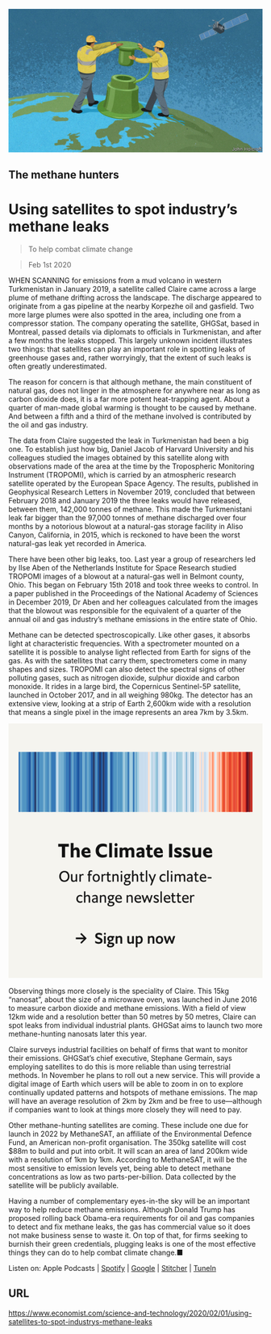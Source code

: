 ![](./images/20200201_STD001_1.jpg)

## The methane hunters

# Using satellites to spot industry’s methane leaks

> To help combat climate change

> Feb 1st 2020

WHEN SCANNING for emissions from a mud volcano in western Turkmenistan in January 2019, a satellite called Claire came across a large plume of methane drifting across the landscape. The discharge appeared to originate from a gas pipeline at the nearby Korpezhe oil and gasfield. Two more large plumes were also spotted in the area, including one from a compressor station. The company operating the satellite, GHGSat, based in Montreal, passed details via diplomats to officials in Turkmenistan, and after a few months the leaks stopped. This largely unknown incident illustrates two things: that satellites can play an important role in spotting leaks of greenhouse gases and, rather worryingly, that the extent of such leaks is often greatly underestimated.

The reason for concern is that although methane, the main constituent of natural gas, does not linger in the atmosphere for anywhere near as long as carbon dioxide does, it is a far more potent heat-trapping agent. About a quarter of man-made global warming is thought to be caused by methane. And between a fifth and a third of the methane involved is contributed by the oil and gas industry.

The data from Claire suggested the leak in Turkmenistan had been a big one. To establish just how big, Daniel Jacob of Harvard University and his colleagues studied the images obtained by this satellite along with observations made of the area at the time by the Tropospheric Monitoring Instrument (TROPOMI), which is carried by an atmospheric research satellite operated by the European Space Agency. The results, published in Geophysical Research Letters in November 2019, concluded that between February 2018 and January 2019 the three leaks would have released, between them, 142,000 tonnes of methane. This made the Turkmenistani leak far bigger than the 97,000 tonnes of methane discharged over four months by a notorious blowout at a natural-gas storage facility in Aliso Canyon, California, in 2015, which is reckoned to have been the worst natural-gas leak yet recorded in America.

There have been other big leaks, too. Last year a group of researchers led by Ilse Aben of the Netherlands Institute for Space Research studied TROPOMI images of a blowout at a natural-gas well in Belmont county, Ohio. This began on February 15th 2018 and took three weeks to control. In a paper published in the Proceedings of the National Academy of Sciences in December 2019, Dr Aben and her colleagues calculated from the images that the blowout was responsible for the equivalent of a quarter of the annual oil and gas industry’s methane emissions in the entire state of Ohio.

Methane can be detected spectroscopically. Like other gases, it absorbs light at characteristic frequencies. With a spectrometer mounted on a satellite it is possible to analyse light reflected from Earth for signs of the gas. As with the satellites that carry them, spectrometers come in many shapes and sizes. TROPOMI can also detect the spectral signs of other polluting gases, such as nitrogen dioxide, sulphur dioxide and carbon monoxide. It rides in a large bird, the Copernicus Sentinel-5P satellite, launched in October 2017, and in all weighing 980kg. The detector has an extensive view, looking at a strip of Earth 2,600km wide with a resolution that means a single pixel in the image represents an area 7km by 3.5km.

[](https://www.economist.com//theclimateissue/)



![](./images/article_call-to-action_-_the_climate_issue2x_5.png)

Observing things more closely is the speciality of Claire. This 15kg “nanosat”, about the size of a microwave oven, was launched in June 2016 to measure carbon dioxide and methane emissions. With a field of view 12km wide and a resolution better than 50 metres by 50 metres, Claire can spot leaks from individual industrial plants. GHGSat aims to launch two more methane-hunting nanosats later this year.

Claire surveys industrial facilities on behalf of firms that want to monitor their emissions. GHGSat’s chief executive, Stephane Germain, says employing satellites to do this is more reliable than using terrestrial methods. In November he plans to roll out a new service. This will provide a digital image of Earth which users will be able to zoom in on to explore continually updated patterns and hotspots of methane emissions. The map will have an average resolution of 2km by 2km and be free to use—although if companies want to look at things more closely they will need to pay.

Other methane-hunting satellites are coming. These include one due for launch in 2022 by MethaneSAT, an affiliate of the Environmental Defence Fund, an American non-profit organisation. The 350kg satellite will cost $88m to build and put into orbit. It will scan an area of land 200km wide with a resolution of 1km by 1km. According to MethaneSAT, it will be the most sensitive to emission levels yet, being able to detect methane concentrations as low as two parts-per-billion. Data collected by the satellite will be publicly available.

Having a number of complementary eyes-in-the sky will be an important way to help reduce methane emissions. Although Donald Trump has proposed rolling back Obama-era requirements for oil and gas companies to detect and fix methane leaks, the gas has commercial value so it does not make business sense to waste it. On top of that, for firms seeking to burnish their green credentials, plugging leaks is one of the most effective things they can do to help combat climate change.■



Listen on: Apple Podcasts | [Spotify](https://www.economist.com/https://open.spotify.com/show/0BCUrdrOb3tvfIwazeLBUH) | [Google](https://www.economist.com/https://www.google.com/podcasts?feed=aHR0cHM6Ly9yc3MuYWNhc3QuY29tL3RoZWVjb25vbWlzdGJhYmJhZ2U) | [Stitcher](https://www.economist.com/http://www.stitcher.com/s?fid=142124&refid=stpr) | [TuneIn](https://www.economist.com/https://tunein.com/podcasts/News--Politics-Podcasts/The-Economist-Babbage-p401958/)

## URL

https://www.economist.com/science-and-technology/2020/02/01/using-satellites-to-spot-industrys-methane-leaks
